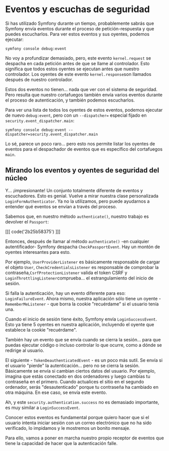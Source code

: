 # Eventos y escuchas de seguridad

Si has utilizado Symfony durante un tiempo, probablemente sabrás que Symfony envía eventos durante el proceso de petición-respuesta y que puedes escucharlos. Para ver estos eventos y sus oyentes, podemos ejecutar:

```terminal
symfony console debug:event
```

No voy a profundizar demasiado, pero, este evento `kernel.request` se despacha en cada petición antes de que se llame al controlador. Esto significa que todos estos oyentes se ejecutan antes que nuestro controlador. Los oyentes de este evento `kernel.response`son llamados después de nuestro controlador.

Estos dos eventos no tienen... nada que ver con el sistema de seguridad. Pero resulta que nuestro cortafuegos también envía varios eventos durante el proceso de autenticación, y también podemos escucharlos.

Para ver una lista de todos los oyentes de estos eventos, podemos ejecutar de nuevo `debug:event`, pero con un `--dispatcher=` especial fijado en `security.event_dispatcher.main`:

```terminal-silent
symfony console debug:event --dispatcher=security.event_dispatcher.main
```

Lo sé, parece un poco raro... pero esto nos permite listar los oyentes de eventos para el despachador de eventos que es específico del cortafuegos `main`.

## Mirando los eventos y oyentes de seguridad del núcleo

Y... ¡impresionante! Un conjunto totalmente diferente de eventos y escuchadores. Esto es genial. Vuelve a mirar nuestra clase personalizada `LoginFormAuthenticator`. Ya no la utilizamos, pero puede ayudarnos a entender qué eventos se envían a través del proceso.

Sabemos que, en nuestro método `authenticate()`, nuestro trabajo es devolver el `Passport`:

[[[ code('2b25b58375') ]]]

Entonces, después de llamar al método `authenticate()` -en cualquier autentificador- Symfony despacha `CheckPassportEvent`. Hay un montón de oyentes interesantes para esto.

Por ejemplo, `UserProviderListener` es básicamente responsable de cargar el objeto `User`, `CheckCredentialsListener` es responsable de comprobar la contraseña,`CsrfProtectionListener` valida el token CSRF y `LoginThrottlingListener`comprueba... el estrangulamiento del inicio de sesión.

Si falla la autenticación, hay un evento diferente para eso: `LoginFailureEvent`. Ahora mismo, nuestra aplicación sólo tiene un oyente - `RememberMeListener` - que borra la cookie "recuérdame" si el usuario tenía una.

Cuando el inicio de sesión tiene éxito, Symfony envía `LoginSuccessEvent`. Esto ya tiene 5 oyentes en nuestra aplicación, incluyendo el oyente que establece la cookie "recuérdame".

También hay un evento que se envía cuando se cierra la sesión... para que puedas ejecutar código o incluso controlar lo que ocurre, como a dónde se redirige al usuario.

El siguiente - `TokenDeauthenticatedEvent` - es un poco más sutil. Se envía si el usuario "pierde" la autenticación... pero no se cierra la sesión. Básicamente se envía si cambian ciertos datos del usuario. Por ejemplo, imagina que estás conectado en dos ordenadores y luego cambias tu contraseña en el primero. Cuando actualices el sitio en el segundo ordenador, serás "desautenticado" porque tu contraseña ha cambiado en otra máquina. En ese caso, se envía este evento.

Ah, y este `security.authentication.success` no es demasiado importante, es muy similar a `LoginSuccessEvent`.

Conocer estos eventos es fundamental porque quiero hacer que si el usuario intenta iniciar sesión con un correo electrónico que no ha sido verificado, lo impidamos y le mostremos un bonito mensaje.

Para ello, vamos a poner en marcha nuestro propio receptor de eventos que tiene la capacidad de hacer que la autenticación falle.

